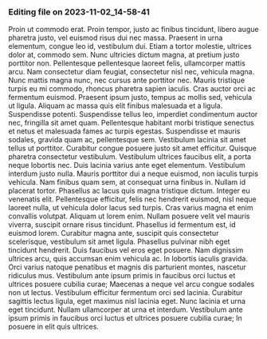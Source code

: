 

### Editing file on 2023-11-02_14-58-41

Proin ut commodo erat. Proin tempor, justo ac finibus tincidunt, libero augue pharetra justo, vel euismod risus dui nec massa. Praesent in urna elementum, congue leo id, vestibulum dui. Etiam a tortor molestie, ultrices dolor at, commodo sem. Nunc ultricies dictum magna, at pretium justo porttitor non. Pellentesque pellentesque laoreet felis, ullamcorper mattis arcu. Nam consectetur diam feugiat, consectetur nisl nec, vehicula magna. Nunc mattis magna nunc, nec cursus ante porttitor nec. Mauris tristique turpis eu mi commodo, rhoncus pharetra sapien iaculis. Cras auctor orci ac fermentum euismod. Praesent ipsum justo, tempus ac mollis sed, vehicula ut ligula.
Aliquam ac massa quis elit finibus malesuada et a ligula. Suspendisse potenti. Suspendisse tellus leo, imperdiet condimentum auctor nec, fringilla sit amet quam. Pellentesque habitant morbi tristique senectus et netus et malesuada fames ac turpis egestas. Suspendisse et mauris sodales, gravida quam ac, pellentesque sem. Vestibulum lacinia sit amet tellus ut porttitor. Curabitur congue posuere justo sit amet efficitur. Quisque pharetra consectetur vestibulum. Vestibulum ultrices faucibus elit, a porta neque lobortis nec.
Duis lacinia varius ante eget elementum. Vestibulum interdum justo nulla. Mauris porttitor dui a neque euismod, non iaculis turpis vehicula. Nam finibus quam sem, at consequat urna finibus in. Nullam id placerat tortor. Phasellus ac lacus quis magna tristique dictum. Integer eu venenatis elit. Pellentesque efficitur, felis nec hendrerit euismod, nisl neque laoreet nulla, ut vehicula dolor lacus sed turpis. Cras varius magna et enim convallis volutpat. Aliquam ut lorem enim. Nullam posuere velit vel mauris viverra, suscipit ornare risus tincidunt. Phasellus id fermentum est, id euismod lorem.
Curabitur magna ante, suscipit quis consectetur scelerisque, vestibulum sit amet ligula. Phasellus pulvinar nibh eget tincidunt hendrerit. Duis faucibus vel eros eget posuere. Nam dignissim ultrices arcu, quis accumsan enim vehicula ac. In lobortis iaculis gravida. Orci varius natoque penatibus et magnis dis parturient montes, nascetur ridiculus mus. Vestibulum ante ipsum primis in faucibus orci luctus et ultrices posuere cubilia curae; Maecenas a neque vel arcu congue sodales non ut lectus. Vestibulum efficitur fermentum orci sed lacinia. Curabitur sagittis lectus ligula, eget maximus nisl lacinia eget. Nunc lacinia et urna eget tincidunt. Nullam ullamcorper at urna et interdum. Vestibulum ante ipsum primis in faucibus orci luctus et ultrices posuere cubilia curae; In posuere in elit quis ultrices.


